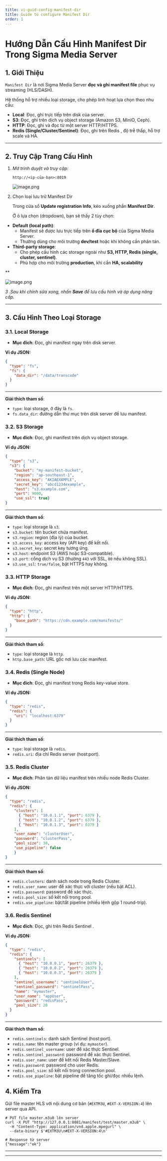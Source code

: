 ```yaml
---
title: vi-guid-config-manifest-dir
title: Guide to configure Manifest Dir
order: 1
---
```

# Hướng Dẫn Cấu Hình Manifest Dir Trong Sigma Media Server

## 1. Giới Thiệu

`Manifest Dir` là nơi Sigma Media Server **đọc và ghi manifest file** phục vụ streaming (HLS/DASH).

Hệ thống hỗ trợ nhiều loại storage, cho phép linh hoạt lựa chọn theo nhu cầu:

- **Local**: Đọc, ghi trực tiếp trên disk của server.
- **S3**:  Đọc, ghi trên dịch vụ object storage (Amazon S3, MinIO, Ceph).
- **HTTP**:  Đọc, ghi và đọc từ một server HTTP/HTTPS.
- **Redis (Single/Cluster/Sentinel)**:  Đọc, ghi trên Redis , độ trễ thấp, hỗ trợ scale và HA.

---

## 2. Truy Cập Trang Cấu Hình

1. *Mở trình duyệt và truy cập:*
    
    `http://<ip-của-bạn>:8019`
    
    ![image.png](../image/09-guid-config-manifest-dir/dashbroad.png)
    

 2. Chọn loại lưu trữ Manifest Dir

     Trong cửa sổ **Update registration Info**, kéo xuống phần **Manifest Dir**.

     Ở ô lựa chọn (dropdown), bạn sẽ thấy 2 tùy chọn:

- **Default (local path)**:
    - Manifest sẽ được lưu trực tiếp trên **ổ đĩa cục bộ** của Sigma Media Server.
    - Thường dùng cho môi trường **dev/test** hoặc khi không cần phân tán.
- **Third-party storage**:
    - Cho phép cấu hình các storage ngoài như **S3, HTTP, Redis (single, cluster, sentinel)**.
    - Phù hợp cho môi trường **production**, khi cần **HA, scalability**

 **

  ![image.png](../image/09-guid-config-manifest-dir/update-register.png)

*3 .Sau khi chỉnh sửa xong, nhấn **Save** để lưu cấu hình và áp dụng nâng cấp.*

---

## 3. Cấu Hình Theo Loại Storage

### 3.1. Local Storage

- **Mục đích**:  Đọc, ghi manifest ngay trên disk server.

**Ví dụ JSON:**

```json
{
  "type": "fs",
  "fs": {
    "data_dir": "/data/transcode"
  }
}

```

---

**Giải thích tham số**:

- `type`: loại storage, ở đây là `fs`.
- `fs.data_dir`: đường dẫn thư mục trên disk server để lưu manifest.

### 3.2. S3 Storage

- **Mục đích**:  Đọc, ghi manifest trên dịch vụ object storage.

**Ví dụ JSON:**

```json
{
  "type": "s3",
  "s3": {
    "bucket": "my-manifest-bucket",
    "region": "ap-southeast-1",
    "access_key": "AKIAEXAMPLE",
    "secret_key": "abcd1234example",
    "host": "s3.example.com",
    "port": 9000,
    "use_ssl": true}
}

```

---

**Giải thích tham số**:

- `type`: loại storage là `s3`.
- `s3.bucket`: tên bucket chứa manifest.
- `s3.region`: region (địa lý) của bucket.
- `s3.access_key`: access key (API key) để kết nối.
- `s3.secret_key`: secret key tương ứng.
- `s3.host`: endpoint S3 (AWS hoặc S3-compatible).
- `s3.port`: cổng dịch vụ S3 (thường `443` với SSL, `80` nếu không SSL).
- `s3.use_ssl`: `true/false`, bật HTTPS hay không.

### 3.3. HTTP Storage

- **Mục đích**:  Đọc, ghi manifest trên một server HTTP/HTTPS.

**Ví dụ JSON:**

```json
{
  "type": "http",
  "http": {
    "base_path": "https://cdn.example.com/manifests/"
  }
}

```

---

**Giải thích tham số**:

- `type`: loại storage là `http`.
- `http.base_path`: URL gốc nơi lưu các manifest.

### 3.4. Redis (Single Node)

- **Mục đích**:  Đọc, ghi manifest trong Redis key-value store.

**Ví dụ JSON:**

```json
{
  "type": "redis",
  "redis": {
    "uri": "localhost:6379"
  }
}

```

---

**Giải thích tham số**:

- `type`: loại storage là `redis`.
- `redis.uri`: địa chỉ Redis server (host:port).

### 3.5. Redis Cluster

- **Mục đích**: Phân tán dữ liệu manifest trên nhiều node Redis Cluster.

**Ví dụ JSON:**

```json
{
  "type": "redis",
  "redis": {
    "clusters": [
      { "host": "10.0.1.1", "port": 6379 },
      { "host": "10.0.1.2", "port": 6379 },
      { "host": "10.0.1.3", "port": 6379 }
    ],
    "user_name": "clusterUser",
    "password": "clusterPass",
    "pool_size": 30,
    "use_pipeline": false
    }
}

```

---

**Giải thích tham số**:

- `redis.clusters`: danh sách node trong Redis Cluster.
- `redis.user_name`: user để xác thực với cluster (nếu bật ACL).
- `redis.password`: password để xác thực.
- `redis.pool_size`: số kết nối trong pool.
- `redis.use_pipeline`: bật/tắt pipeline (nhiều lệnh gộp 1 round-trip).

### 3.6. Redis Sentinel

- **Mục đích**: Đọc, ghi trên  Redis Sentinel .

**Ví dụ JSON:**

```json
{
  "type": "redis",
  "redis": {
    "sentinels": [
      { "host": "10.0.0.1", "port": 26379 },
      { "host": "10.0.0.2", "port": 26379 },
      { "host": "10.0.0.3", "port": 26379 }
    ],
    "sentinel_username": "sentinelUser",
    "sentinel_password": "sentinelPass",
    "name": "mymaster",
    "user_name": "appUser",
    "password": "redisPass",
    "pool_size": 20
  }
}

```

---

**Giải thích tham số**:

- `redis.sentinels`: danh sách Sentinel (host:port).
- `redis.name`: tên master group (ví dụ: `mymaster`).
- `redis.sentinel_username`: user để xác thực Sentinel.
- `redis.sentinel_password`: password để xác thực Sentinel.
- `redis.user_name`: user để kết nối Redis Master/Slave.
- `redis.password`: password cho user Redis.
- `redis.pool_size`: số kết nối trong connection pool.
- `redis.use_pipeline`: bật pipeline để tăng tốc ghi/đọc nhiều lệnh.

## 4. Kiểm Tra

Gửi file master HLS với nội dung cơ bản (`#EXTM3U`, `#EXT-X-VERSION:4`) lên server qua API.

```
# PUT file master.m3u8 lên server
curl -X PUT "http://127.0.0.1:8081/manifest/test/master.m3u8" \
  -H "Content-Type: application/vnd.apple.mpegurl" \
  --data-binary $'#EXTM3U\n#EXT-X-VERSION:4\n'

# Response từ server
{"message":"ok"}
```

---

---
